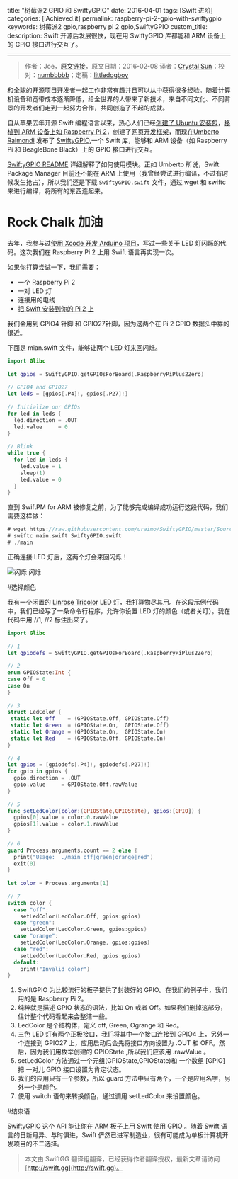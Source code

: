 title: "树莓派2 GPIO 和 SwiftyGPIO"
date: 2016-04-01
tags: [Swift 进阶]
categories: [iAchieved.it]
permalink: raspberry-pi-2-gpio-with-swiftygpio
keywords: 树莓派2 gpio,raspberry pi 2 gpio,SwiftyGPIO
custom_title: 
description: Swift 开源后发展很快，现在用 SwiftyGPIO 库都能和 ARM 设备上的 GPIO 接口进行交互了。

---
> 作者：Joe，[原文链接](http://dev.iachieved.it/iachievedit/raspberry-pi-2-gpio-with-swiftygpio/)，原文日期：2016-02-08
> 译者：[Crystal Sun](http://www.jianshu.com/users/7a2d2cc38444/latest_articles)；校对：[numbbbbb](http://numbbbbb.com/)；定稿：[littledogboy](undefined)
  








<!--此处开始正文-->

和全球的开源项目开发者一起工作非常有趣并且可以从中获得很多经验。随着计算机设备和宽带成本逐渐降低，给全世界的人带来了新技术，来自不同文化、不同背景的开发者们走到一起努力合作，共同创造了不起的成就。

自从苹果去年开源 Swift 编程语言以来，热心人们已经[创建了 Ubuntu 安装包](http://dev.iachieved.it/iachievedit/ubuntu-packages-for-open-source-swift/)，[移植到 ARM 设备上如 Raspberry Pi 2](http://www.housedillon.com/?p=2287)，创建了[网页开发框架](http://dev.iachieved.it/iachievedit/building-rest-apis-with-zewo/)，而现在[Umberto Raimondi](https://www.uraimo.com) 发布了 [SwiftyGPIO](https://github.com/uraimo/SwiftyGPIO),一个 Swift 库，能够和 ARM 设备（如 Raspberry Pi 和 BeagleBone Black）上的 GPIO 接口进行交互。

<!--more-->

[SwiftyGPIO README](https://github.com/uraimo/SwiftyGPIO/blob/master/README.md) 详细解释了如何使用模块。正如 Umberto 所说，Swift Package Manager 目前还不能在 ARM 上使用（我曾经尝试进行编译，不过有时候发生抢占），所以我们还是下载 `SwiftyGPIO.swift` 文件，通过 wget 和 swiftc  来进行编译，将所有的东西连起来。

# Rock Chalk 加油

去年，我参与过[使用 Xcode 开发 Arduino 项目](http://dev.iachieved.it/iachievedit/getting-started-with-arduino-and-xcode/)，写过一些关于 LED 灯闪烁的代码。这次我们在 Raspberry Pi 2 上用 Swift 语言再实现一次。

如果你打算尝试一下，我们需要：

* 一个 Raspberry Pi 2
* 一对 LED 灯
* 连接用的电线
* [把 Swift 安装到你的 Pi 2 上](http://dev.iachieved.it/iachievedit/open-source-swift-on-raspberry-pi-2/)

我们会用到 GPIO4 针脚 和 GPIO27针脚，因为这两个在 Pi 2 GPIO 数据头中靠的很近。

下面是 mian.swift 文件，能够让两个 LED 灯来回闪烁。

```swift
import Glibc
 
let gpios = SwiftyGPIO.getGPIOsForBoard(.RaspberryPiPlus2Zero)
 
// GPIO4 and GPIO27
let leds = [gpios[.P4]!, gpios[.P27]!]
 
// Initialize our GPIOs
for led in leds {
  led.direction = .OUT
  led.value     = 0
}
 
// Blink
while true {
  for led in leds {
    led.value = 1
    sleep(1)
    led.value = 0
  }
}
```

直到 SwiftPM for ARM 被修复之前，为了能够完成编译成功运行这段代码，我们需要这样做：

```swift
# wget https://raw.githubusercontent.com/uraimo/SwiftyGPIO/master/Sources/SwiftyGPIO.swift
# swiftc main.swift SwiftyGPIO.swift
# ./main
```

正确连接 LED 灯后，这两个灯会来回闪烁！

![闪烁 闪烁](/img/articles/raspberry-pi-2-gpio-with-swiftygpio/SwiftLEDs.png1459473018.7848978)

#选择颜色

我有一个闲置的 [Linrose Tricolor](http://www.amazon.com/Linrose-B4361H1-Green-Amber-Tricolor/dp/B008K1SWEC) LED 灯，我打算物尽其用。在这段示例代码中，我们已经写了一条命令行程序，允许你设置 LED 灯的颜色（或者关灯）。我在代码中用 //1, //2 标注出来了。

```swift
import Glibc
 
// 1
let gpiodefs = SwiftyGPIO.getGPIOsForBoard(.RaspberryPiPlus2Zero)
 
// 2
enum GPIOState:Int {
case Off = 0
case On 
}
 
// 3
struct LedColor {
 static let Off    = (GPIOState.Off, GPIOState.Off) 
 static let Green  = (GPIOState.On,  GPIOState.Off)
 static let Orange = (GPIOState.On,  GPIOState.On)
 static let Red    = (GPIOState.Off, GPIOState.On)
}
 
// 4
let gpios = [gpiodefs[.P4]!, gpiodefs[.P27]!]
for gpio in gpios {
  gpio.direction = .OUT
  gpio.value     = GPIOState.Off.rawValue
}
 
// 5
func setLedColor(color:(GPIOState,GPIOState), gpios:[GPIO]) {
  gpios[0].value = color.0.rawValue
  gpios[1].value = color.1.rawValue
}
 
// 6
guard Process.arguments.count == 2 else {
  print("Usage:  ./main off|green|orange|red")
  exit(0)
}
 
let color = Process.arguments[1]
 
// 7
switch color {
  case "off":
    setLedColor(LedColor.Off, gpios:gpios)
  case "green":
    setLedColor(LedColor.Green, gpios:gpios)
  case "orange":
    setLedColor(LedColor.Orange, gpios:gpios)
  case "red":
    setLedColor(LedColor.Red, gpios:gpios)
  default:
    print("Invalid color")
}
```

1. SwiftGPIO 为比较流行的板子提供了封装好的 GPIO。在我们的例子中，我们用的是 Raspberry Pi 2。
2. 纯粹就是描述 GPIO 状态的语法，比如 On 或者 Off。如果我们删掉这部分，估计整个代码看起来会整洁一些。
3. LedColor 是个结构体，定义 off, Green, Ogrange 和 Red。
4. 三色 LED 灯有两个正极接口，我们将其中一个接口连接到 GPIO4 上，另外一个连接到 GPIO27 上，应用启动后会先将接口方向设置为 .OUT 和 OFF。然后，因为我们用枚举创建的 GPIOState ,所以我们应该用 .rawValue 。
5. setLedColor 方法通过一个元组(GPIOState,GPIOState)和 一个数组 [GPIO] 把 一对儿 GPIO 接口设置为肯定状态。 
6. 我们的应用只有一个参数，所以 guard 方法中只有两个，一个是应用名字，另外一个是颜色。
7. 使用 switch 语句来转换颜色，通过调用 setLedColor 来设置颜色。

#结束语

[SwiftyGPIO](https://github.com/uraimo/SwiftyGPIO) 这个 API 能让你在 ARM 板子上用 Swift 使用 GPIO 。随着 Swift 语言的日新月异、与时俱进，Swift 俨然已进军制造业，很有可能成为单板计算机开发项目的不二选择。
> 本文由 SwiftGG 翻译组翻译，已经获得作者翻译授权，最新文章请访问 [http://swift.gg](http://swift.gg)。